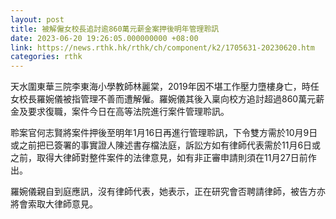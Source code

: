 ```yaml
---
layout: post
title: 被解僱女校長追討逾860萬元薪金案押後明年管理聆訊
date: 2023-06-20 19:26:05.000000000 +08:00
link: https://news.rthk.hk/rthk/ch/component/k2/1705631-20230620.htm
categories: rthk
---
```


天水圍東華三院李東海小學教師林麗棠，2019年因不堪工作壓力墮樓身亡，時任女校長羅婉儀被指管理不善而遭解僱。羅婉儀其後入稟向校方追討超過860萬元薪金及要求復職，案件今日在高等法院進行案件管理聆訊。

聆案官何志賢將案件押後至明年1月16日再進行管理聆訊，下令雙方需於10月9日或之前把已簽署的事實證人陳述書存檔法庭，訴訟方如有律師代表需於11月6日或之前，取得大律師對整件案件的法律意見，如有非正審申請則須在11月27日前作出。

羅婉儀親自到庭應訊，沒有律師代表，她表示，正在研究會否聘請律師，被告方亦將會索取大律師意見。
